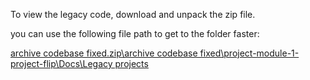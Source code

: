 To view the legacy code, download and unpack the zip file.

you can use the following file path to get to the folder faster:

[archive codebase fixed.zip\archive codebase fixed\project-module-1-project-flip\Docs\Legacy projects](www.github.com/418)
